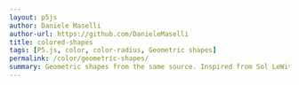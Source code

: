 ```yaml
---  
layout: p5js
author: Daniele Maselli
author-url: https://github.com/DanieleMaselli
title: colored-shapes
tags: [P5.js, color, color-radius, Geometric shapes]
permalink: /color/geometric-shapes/
summary: Geometric shapes from the same source. Inspired from Sol LeWitt's work. 
---  
```

